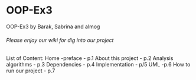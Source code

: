 # OOP-Ex3
OOP-Ex3 by Barak, Sabrina and almog

###### Please enjoy our wiki for dig into our project

List of Content:
Home -preface - p.1
About this project - p.2
Analysis algorithms - p.3
Dependencies - p.4
Implementation - p/5
UML -p.6
How to run our project - p.7
